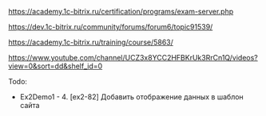 https://academy.1c-bitrix.ru/certification/programs/exam-server.php

https://dev.1c-bitrix.ru/community/forums/forum6/topic91539/

https://academy.1c-bitrix.ru/training/course/5863/

https://www.youtube.com/channel/UCZ3x8YCC2HFBKrUk3RrCn1Q/videos?view=0&sort=dd&shelf_id=0

Todo:
- Ex2Demo1 - 4. [ex2-82] Добавить отображение данных в шаблон сайта